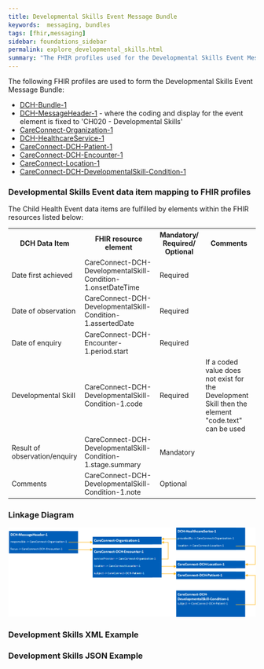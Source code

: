```yaml
---
title: Developmental Skills Event Message Bundle
keywords:  messaging, bundles
tags: [fhir,messaging]
sidebar: foundations_sidebar
permalink: explore_developmental_skills.html
summary: "The FHIR profiles used for the Developmental Skills Event Message Bundle"
---
```


The following FHIR profiles are used to form the Developmental Skills Event Message Bundle:

- [DCH-Bundle-1](https://fhir.nhs.uk/STU3/StructureDefinition/DCH-Bundle-1)
- [DCH-MessageHeader-1](https://fhir.nhs.uk/STU3/StructureDefinition/DCH-MessageHeader-1) - where the coding and display for the event element is fixed to 'CH020 - Developmental Skills'
- [CareConnect-Organization-1](https://fhir.hl7.org.uk/STU3/StructureDefinition/CareConnect-Organization-1)
- [DCH-HealthcareService-1](https://fhir.nhs.uk/STU3/StructureDefinition/DCH-HealthcareService-1)
- [CareConnect-DCH-Patient-1](https://fhir.nhs.uk/STU3/StructureDefinition/CareConnect-DCH-Patient-1)
- [CareConnect-DCH-Encounter-1](https://fhir.nhs.uk/STU3/StructureDefinition/CareConnect-DCH-Encounter-1)
- [CareConnect-Location-1](https://fhir.hl7.org.uk/STU3/StructureDefinition/CareConnect-Location-1)
- [CareConnect-DCH-DevelopmentalSkill-Condition-1](https://fhir.nhs.uk/STU3/StructureDefinition/CareConnect-DCH-DevelopmentalSkill-Condition-1)

### Developmental Skills Event data item mapping to FHIR profiles ###

The Child Health Event data items are fulfilled by elements within the FHIR resources listed below:

<table>
<tr>
<th>DCH Data Item</th><th>FHIR resource element</th><th>Mandatory/<br/>Required/<br/>Optional</th><th>Comments</th>
</tr>
<tr>
<td>Date first achieved</td><td>CareConnect-DCH-DevelopmentalSkill-Condition-1.onsetDateTime</td><td>Required</td><td></td>
</tr>
<tr>
<td>Date of observation</td><td>CareConnect-DCH-DevelopmentalSkill-Condition-1.assertedDate</td><td>Required</td><td></td>
</tr>
<tr>
<td>Date of enquiry</td><td>CareConnect-DCH-Encounter-1.period.start</td><td>Required</td><td></td>
</tr>
<tr>
<td>Developmental Skill</td><td>CareConnect-DCH-DevelopmentalSkill-Condition-1.code</td><td>Required</td><td>If a coded value does not exist for the Development Skill then the element "code.text" can be used</td>
</tr>
<tr>
<td>Result of observation/enquiry</td><td>CareConnect-DCH-DevelopmentalSkill-Condition-1.stage.summary</td><td>Mandatory</td><td></td>
</tr>
<tr>
<td>Comments</td><td>CareConnect-DCH-DevelopmentalSkill-Condition-1.note</td><td>Optional</td><td></td>
</tr>
</table>

### Linkage Diagram ###

<img src="images/explore/DevelopmentSkills.png">

### Development Skills XML Example ###

<script src="https://gist.github.com/IOPS-DEV/14ae03d15ae23d0721a63f13a5ae816f.js"></script>

### Development Skills JSON Example ###

<script src="https://gist.github.com/IOPS-DEV/647f1d989d1a30cbf2b87cb82e897663.js"></script>